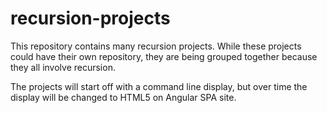 # recursion-projects
This repository contains many recursion projects. While these projects could have their own repository, 
they are being grouped together because they all involve recursion.

The projects will start off with a command line display, but over time the display will be changed to 
HTML5 on Angular SPA site.
